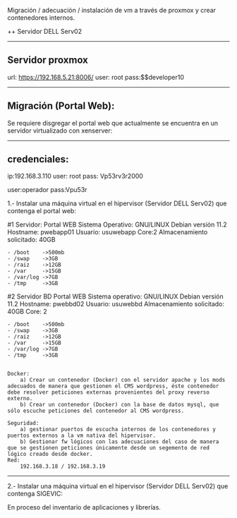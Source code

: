 Migración / adecuación / instalación de vm a través de proxmox y crear contenedores internos.

++ Servidor DELL Serv02

----------------
Servidor proxmox
----------------

url: https://192.168.5.21:8006/
user: root
pass:$$developer10


-----------------------
Migración (Portal Web):
-----------------------

Se requiere disgregar el portal web que actualmente se encuentra en un servidor virtualizado con xenserver:

-------------
credenciales:
-------------
ip:192.168.3.110 
user: root
pass: Vp53rv3r2000

user:operador
pass:Vpu53r


1.- Instalar una máquina virtual en el hipervisor (Servidor DELL Serv02) que contenga el portal web:
    
#1
Servidor: Portal WEB
Sistema Operativo: GNU/LINUX Debian versión 11.2 
Hostname: pwebapp01
Usuario: usuwebapp
Core:2
Almacenamiento solicitado: 40GB

    - /boot    ->500mb
    - /swap    ->3GB
    - /raiz    ->12GB
    - /var     ->15GB
    - /var/log ->7GB
    - /tmp     ->3GB

#2
Servidor BD Portal WEB
Sistema operativo: GNU/LINUX Debian versión 11.2 
Hostname: pwebbd02
Usuario: usuwebbd
Almacenamiento solicitado: 40GB
Core: 2


    - /boot    ->500mb
    - /swap    ->3GB
    - /raiz    ->12GB
    - /var     ->15GB
    - /var/log ->7GB
    - /tmp     ->3GB
    
    
    Docker:
        a) Crear un contenedor (Docker) con el servidor apache y los mods adecuados de manera que gestionen el CMS wordpress, éste contenedor debe resolver peticiones externas provenientes del proxy reverso externo.
        b) Crear un contenedor (Docker) con la base de datos mysql, que sólo escuche peticiones del contenedor al CMS wordpress.

    Seguridad:
        a) gestionar puertos de escucha internos de los contenedores y puertos externos a la vm nativa del hipervisor.
        b) Gestionar fw lógicos con las adecuaciones del caso de manera que se gestionen peticiones únicamente desde un segemento de red lógico creado desde docker.
    Red:
        192.168.3.18 / 192.168.3.19

----  

2.- Instalar una máquina virtual en el hipervisor (Servidor DELL Serv02) que contenga SIGEVIC:

En proceso del inventario de aplicaciones y librerías.


       
   
        
        
